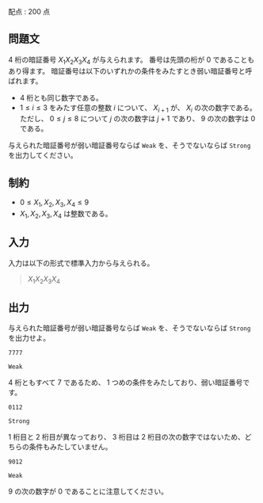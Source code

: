 配点 : $200$ 点

## 問題文

$4$ 桁の暗証番号 $X_1X_2X_3X_4$ が与えられます。
番号は先頭の桁が $0$ であることもあり得ます。
暗証番号は以下のいずれかの条件をみたすとき弱い暗証番号と呼ばれます。

- $4$ 桁とも同じ数字である。
- $1\leq i\leq 3$ をみたす任意の整数 $i$ について、 $X_{i+1}$ が、 $X_i$ の次の数字である。
ただし、 $0\leq j\leq 8$ について $j$ の次の数字は $j+1$ であり、 $9$ の次の数字は $0$ である。

与えられた暗証番号が弱い暗証番号ならば `Weak` を、そうでないならば `Strong` を出力してください。

## 制約

- $0 \leq X_1, X_2, X_3, X_4 \leq 9$
- $X_1, X_2, X_3, X_4$ は整数である。

## 入力

入力は以下の形式で標準入力から与えられる。

> $X_1X_2X_3X_4$

## 出力

与えられた暗証番号が弱い暗証番号ならば `Weak` を、そうでないならば `Strong` を出力せよ。

```input1
7777
```

```output1
Weak
```

$4$ 桁ともすべて $7$ であるため、 $1$ つめの条件をみたしており、弱い暗証番号です。

```input2
0112
```

```output2
Strong
```

$1$ 桁目と $2$ 桁目が異なっており、 $3$ 桁目は $2$ 桁目の次の数字ではないため、どちらの条件もみたしていません。

```input3
9012
```

```output3
Weak
```

$9$ の次の数字が $0$ であることに注意してください。